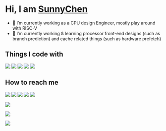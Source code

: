 # Hi, I am [SunnyChen](https://www.sunnychen.top/about)

- 🔭 I’m currently working as a CPU design Engineer, mostly play around with RISC-V
- 🌱 I’m currently working & learning processor front-end designs (such as branch prediction) and cache related things (such as hardware prefetch)

## Things I code with

![](https://img.shields.io/badge/C-%2300599C.svg?style=flat-square&logo=c&logoColor=white) ![](https://img.shields.io/badge/-Cpp-F09820?style=flat-square&logo=cplusplus&logoColor=white) ![](https://img.shields.io/badge/-Python-3776AB?style=flat-square&logo=Python&logoColor=ffffff) ![](https://img.shields.io/badge/-SystemVerilog-E61845?style=flat-square) ![](https://img.shields.io/badge/-TCL-A100FF?style=flat-square)

## How to reach me

[![](https://img.shields.io/badge/Microsoft_Outlook-0078D4?logo=microsoft-outlook&logoColor=white)](mailto:ruohui.chen@outlook.com) [![](https://img.shields.io/badge/Twitter-1DA1F2?logo=twitter&logoColor=white)](https://twitter.com/CptSunnyChen) [![](https://img.shields.io/badge/Facebook-1877F2?logo=facebook&logoColor=white)](https://www.facebook.com/profile.php?id=100013729483257) [![](https://img.shields.io/badge/Instagram-E4405F?logo=instagram&logoColor=white)](https://www.instagram.com/sunnychencrh) [![](https://img.shields.io/badge/LinkedIn-0077B5?logo=linkedin&logoColor=white)](https://www.linkedin.com/in/cptsunnychen)

![](https://github-readme-stats.vercel.app/api?username=Groupsun&card_width=445)

![](https://github-readme-stats.vercel.app/api/top-langs/?username=Groupsun&card_width=445)

![](https://komarev.com/ghpvc/?username=Groupsun)

<!--
**Groupsun/Groupsun** is a ✨ _special_ ✨ repository because its `README.md` (this file) appears on your GitHub profile.

Here are some ideas to get you started:

- 🔭 I’m currently working on ...
- 🌱 I’m currently learning ...
- 👯 I’m looking to collaborate on ...
- 🤔 I’m looking for help with ...
- 💬 Ask me about ...
- 📫 How to reach me: ...
- 😄 Pronouns: ...
- ⚡ Fun fact: ...
-->
